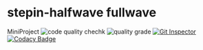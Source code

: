 # stepin-halfwave fullwave
MiniProject
![code quality chechk](https://www.code-inspector.com/project/27841/score/svg)
![quality grade](https://www.code-inspector.com/project/27841/status/svg)
[![Git Inspector](https://github.com/prathipatisupriya/stepin-halfwave-fullwave/actions/workflows/gitinspector.yml/badge.svg)](https://github.com/prathipatisupriya/stepin-halfwave-fullwave/actions/workflows/gitinspector.yml)
[![Codacy Badge](https://app.codacy.com/project/badge/Grade/dc00dd6f35dd4b9a81fc29a1aa2626bb)](https://www.codacy.com/gh/prathipatisupriya/stepin-halfwave-fullwave/dashboard?utm_source=github.com&amp;utm_medium=referral&amp;utm_content=prathipatisupriya/stepin-halfwave-fullwave&amp;utm_campaign=Badge_Grade)

